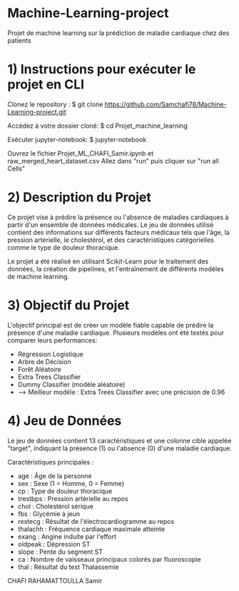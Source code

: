 # Machine-Learning-project
Projet de machine learning sur la prédiction de maladie cardiaque chez des patients

# 1) Instructions pour exécuter le projet en CLI

Clonez le repository :
$ git clone https://github.com/Samchafi78/Machine-Learning-project.git

Accédez à votre dossier cloné:
$ cd Projet_machine_learning

Exécuter jupyter-notebook:
$ jupyter-notebook

Ouvrez le fichier Projet_ML_CHAFI_Samir.ipynb et raw_merged_heart_dataset.csv
Allez dans "run" puis cliquer sur "run all Cells"


# 2) Description du Projet
Ce projet vise à prédire la présence ou l'absence de maladies cardiaques à partir d'un ensemble de données médicales. Le jeu de données utilisé contient des informations sur différents facteurs médicaux tels que l'âge, la pression artérielle, le cholestérol, et des caractéristiques catégorielles comme le type de douleur thoracique.

Le projet a été réalisé en utilisant Scikit-Learn pour le traitement des données, la création de pipelines, et l'entraînement de différents modèles de machine learning.

# 3) Objectif du Projet
L'objectif principal est de créer un modèle fiable capable de prédire la présence d'une maladie cardiaque. Plusieurs modèles ont été testés pour comparer leurs performances:

- Régression Logistique
- Arbre de Décision
- Forêt Aléatoire
- Extra Trees Classifier
- Dummy Classifier (modèle aléatoire)
- --> Meilleur modèle : Extra Trees Classifier avec une précision de 0.96


# 4) Jeu de Données
Le jeu de données contient 13 caractéristiques et une colonne cible appelée "target", indiquant la présence (1) ou l'absence (0) d'une maladie cardiaque.

Caractéristiques principales :
- age : Âge de la personne
- sex : Sexe (1 = Homme, 0 = Femme)
- cp : Type de douleur thoracique
- trestbps : Pression artérielle au repos
- chol : Cholestérol sérique
- fbs : Glycémie à jeun
- restecg : Résultat de l'électrocardiogramme au repos
- thalachh : Fréquence cardiaque maximale atteinte
- exang : Angine induite par l'effort
- oldpeak : Dépression ST
- slope : Pente du segment ST
- ca : Nombre de vaisseaux principaux colorés par fluoroscopie
- thal : Résultat du test Thalassemie



CHAFI RAHAMATTOULLA Samir
